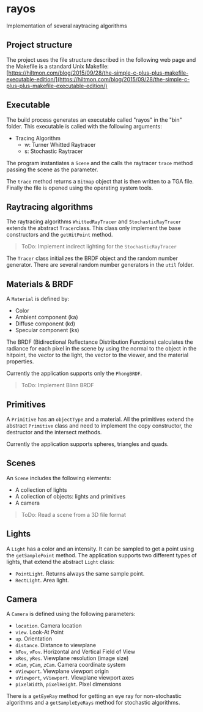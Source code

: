 # rayos
Implementation of several raytracing algorithms

## Project structure
The project uses the file structure described in the following web page and the Makefile is a standard Unix Makefile:
[https://hiltmon.com/blog/2015/09/28/the-simple-c-plus-plus-makefile-executable-edition/](https://hiltmon.com/blog/2015/09/28/the-simple-c-plus-plus-makefile-executable-edition/)

## Executable
The build process generates an executable called "rayos" in the "bin" folder. This executable is called with the following arguments:

- Tracing Algorithm
  - w: Turner Whitted Raytracer
  - s: Stochastic Raytracer

The program instantiates a `Scene` and the calls the raytracer `trace` method passing the scene as the parameter.

The `trace` method returns a `Bitmap` object that is then written to a TGA file. Finally the file is opened using the operating system tools.

## Raytracing algorithms

The raytracing algorithms `WhittedRayTracer` and `StochasticRayTracer` extends the abstract `Tracer`class. This class only implement the base constructors and the `getHitPoint` method.

> ToDo: Implement indirect lighting for the `StochasticRayTracer`

The `Tracer` class initializes the BRDF object and the random number generator. There are several random number generators in the `util` folder. 

## Materials & BRDF

A `Material` is defined by:

- Color
- Ambient component (ka)
- Diffuse component (kd)
- Specular component (ks)

The BRDF (Bidirectional Reflectance Distribution Functions) calculates the radiance for each pixel in the scene by using the normal to the object in the hitpoint, the vector to the light, the vector to the viewer, and the material properties.

Currently the application supports only the `PhongBRDF`.

> ToDo: Implement Blinn BRDF

## Primitives

A `Primitive` has an `objectType` and a material. All the primitives extend the abstract `Primitive` class and need to implement the copy constructor, the destructor and the intersect methods.

Currently the application supports spheres, triangles and quads.

## Scenes

An `Scene` includes the following elements:

- A collection of lights
- A collection of objects: lights and primitives
- A camera

> ToDo: Read a scene from a 3D file format

## Lights

A `Light` has a color and an intensity. It can be sampled to get a point using the `getSamplePoint` method. The application supports two different types of lights, that extend the abstract `Light` class:

- `PointLight`. Returns always the same sample point.
- `RectLight`. Area light.

## Camera

A `Camera` is defined using the following parameters:

- `location`. Camera location
- `view`. Look-At Point
- `up`. Orientation
- `distance`. Distance to viewplane
- `hFov`, `vFov`. Horizontal and Vertical Field of View
- `xRes`, `yRes`. Viewplane resolution (image size)
- `xCam`, `yCam`, `zCam`. Camera coordinate system
- `oViewport`. Viewplane viewport origin
- `uViewport`, `vViewport`. Viewplane viewport axes
- `pixelWidth`, `pixelHeight`. Pixel dimensions

There is a `getEyeRay` method for getting an eye ray for non-stochastic algorithms and a `getSampleEyeRays` method for stochastic algorithms.